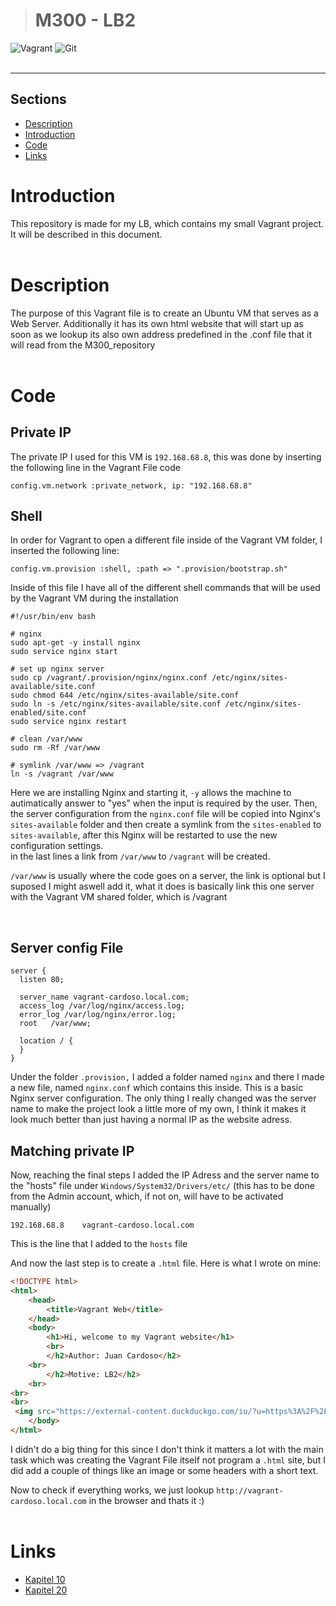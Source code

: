  ># **M300**  - LB2 
![Vagrant](https://upload.wikimedia.org/wikipedia/commons/thumb/8/87/Vagrant.png/150px-Vagrant.png) 
![Git](https://duckduckgo.com/i/d11b358b.png)
<br><br>

---


## Sections
- [Description](#description)
- [Introduction](#introduction)
- [Code](#code)
- [Links](#links)

# Introduction

This repository is made for my LB, which contains my small Vagrant project. It will be described in this document.
<br><br>

# Description
 
 The purpose of this Vagrant file is to create an Ubuntu VM that serves as a Web Server. Additionally it has its own html website that will start up as soon as we lookup its also own address predefined in the .conf file that it will read from the M300_repository
<br><br>


 # Code

## Private IP
The private IP I used for this VM is ```192.168.68.8```, this was done by inserting the following line in the Vagrant File code


```
config.vm.network :private_network, ip: "192.168.68.8"
```

## Shell

In order for Vagrant to open a different file inside of the Vagrant VM folder, I inserted the following line:

```
config.vm.provision :shell, :path => ".provision/bootstrap.sh"
```
Inside of this file I have all of the different shell commands that will be used by the Vagrant VM during the installation


```
#!/usr/bin/env bash

# nginx
sudo apt-get -y install nginx
sudo service nginx start

# set up nginx server
sudo cp /vagrant/.provision/nginx/nginx.conf /etc/nginx/sites-available/site.conf
sudo chmod 644 /etc/nginx/sites-available/site.conf
sudo ln -s /etc/nginx/sites-available/site.conf /etc/nginx/sites-enabled/site.conf
sudo service nginx restart

# clean /var/www
sudo rm -Rf /var/www

# symlink /var/www => /vagrant
ln -s /vagrant /var/www
```
Here we are installing Nginx and starting it, ```-y``` allows the machine to autimatically answer to "yes" when the input is required by the user.
Then, the server configuration from the ```nginx.conf``` file will be copied into Nginx's ```sites-available``` folder and then create a symlink from the ```sites-enabled``` to ```sites-available```, after this Nginx will be restarted to use the new configuration settings.<br>
in the last lines a link from ```/var/www``` to ```/vagrant``` will be created. <br>

```/var/www``` is usually where the code goes on a server, the link is optional but I suposed I might aswell add it, what it does is basically link this one server with the Vagrant VM shared folder, which is /vagrant

<br>

## Server config File 

```
server {
  listen 80;

  server_name vagrant-cardoso.local.com;
  access_log /var/log/nginx/access.log;
  error_log /var/log/nginx/error.log;
  root   /var/www;

  location / {
  }
}
```
Under the folder ```.provision,``` I added a folder named ```nginx``` and there I made a new file, named ```nginx.conf``` which contains this inside. This is a basic Nginx server configuration. The only thing I really changed was the server name to make the project look a little more of my own, I think it makes it look much better than just having a normal IP as the website adress.
<br>

## Matching private IP

Now, reaching the final steps I added the IP Adress and the server name to the "hosts" file under ```Windows/System32/Drivers/etc/``` (this has to be done from the Admin account, which, if not on, will have to be activated manually)<br>
```
192.168.68.8    vagrant-cardoso.local.com
```
This is the line that I added to the ```hosts``` file

And now the last step is to create a ```.html``` file. 
Here is what I wrote on mine:
```html
<!DOCTYPE html>
<html>
    <head>
        <title>Vagrant Web</title>
    </head>
    <body>
        <h1>Hi, welcome to my Vagrant website</h1>
        <br>
		</h2>Author: Juan Cardoso</h2>
	<br>
		</h2>Motive: LB2</h2>
	<br>
<br>
<br>
 <img src="https://external-content.duckduckgo.com/iu/?u=https%3A%2F%2Fupload.wikimedia.org%2Fwikipedia%2Fcommons%2Fthumb%2F8%2F87%2FVagrant.png%2F150px-Vagrant.png&f=1&nofb=1">
    </body>
</html>
```
I didn't do a big thing for this since I don't think it matters a lot with the main task which was creating the Vagrant File itself not program a ```.html``` site, but I did add a couple of things like an image or some headers with a short text.

Now to check if everything works, we just lookup ```http://vagrant-cardoso.local.com``` in the browser and thats it :)
 <br><br>

 # Links

- [Kapitel 10](https://github.com/mc-b/M300/tree/master/10-Toolumgebung)
- [Kapitel 20](https://github.com/mc-b/M300/tree/master/20-Infrastruktur)

 <br><br>
